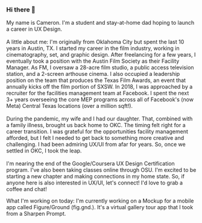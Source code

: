 ### Hi there 👋

My name is Cameron. I'm a student and stay-at-home dad hoping to launch a career in UX Design.
<br>
<br>
A little about me: I'm originally from Oklahoma City but spent the last 10 years in Austin, TX. I started my career in the film industry, working in cinematography, set, and graphic design. After freelancing for a few years, I eventually took a position with the Austin Film Society as their Facility Manager. As FM, I oversaw a 28-acre film studio, a public access television station, and a 2-screen arthouse cinema. I also occupied a leadership position on the team that produces the Texas Film Awards, an event that annually kicks off the film portion of SXSW. In 2018, I was approached by a recruiter for the facilities management team at Facebook. I spent the next 3+ years overseeing the core MEP programs across all of Facebook's (now Meta) Central Texas locations (over a million sqft!).
<br>
<br>
During the pandemic, my wife and I had our daughter. That, combined with a family illness, brought us back home to OKC. The timing felt right for a career transition. I was grateful for the opportunities facility management afforded, but I felt I needed to get back to something more creative and challenging. I had been admiring UX/UI from afar for years. So, once we settled in OKC, I took the leap.
<br>
<br>
I'm nearing the end of the Google/Coursera UX Design Certification program. I've also been taking classes online through OSU. I'm excited to be starting a new chapter and making connections in my home state. So, if anyone here is also interested in UX/UI, let's connect! I'd love to grab a coffee and chat!

What I'm working on today: I'm currently working on a Mockup for a mobile app called Figure/Ground (fig.gnd.). It's a virtual gallery tour app that I took from a Sharpen Prompt. 

<!--
**Fly-Ronnie/Fly-Ronnie** is a ✨ _special_ ✨ repository because its `README.md` (this file) appears on your GitHub profile.

Here are some ideas to get you started:

- 🔭 I’m currently working on ...
- 🌱 I’m currently learning ...
- 👯 I’m looking to collaborate on ...
- 🤔 I’m looking for help with ...
- 💬 Ask me about ...
- 📫 How to reach me: ...
- 😄 Pronouns: ...
- ⚡ Fun fact: ...
-->
